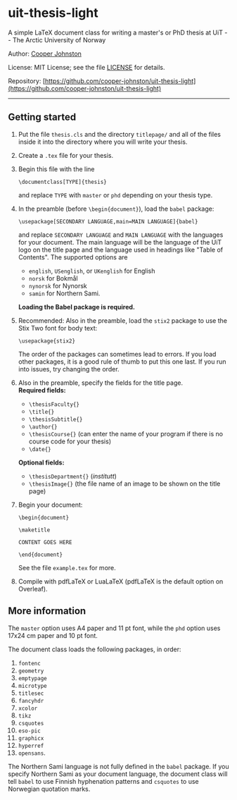 # uit-thesis-light

A simple LaTeX document class for writing a master's or PhD thesis at UiT -- The Arctic University of Norway

Author: [Cooper Johnston](https://cooper-johnston.github.io)

License: MIT License; see the file [LICENSE](https://raw.githubusercontent.com/cooper-johnston/uit-thesis-light/refs/heads/main/LICENSE) for details.

Repository: [https://github.com/cooper-johnston/uit-thesis-light](https://github.com/cooper-johnston/uit-thesis-light)

---

## Getting started

1. Put the file ``thesis.cls`` and the directory ``titlepage/`` and all of the files inside it into the directory where you will write your thesis.
2. Create a ``.tex`` file for your thesis.
3. Begin this file with the line
    ```
    \documentclass[TYPE]{thesis}
    ```

    and replace ``TYPE`` with ``master`` or ``phd`` depending on your thesis type.
4. In the preamble (before ``\begin{document}``), load the ``babel`` package:
    ```
    \usepackage[SECONDARY LANGUAGE,main=MAIN LANGUAGE]{babel}
    ```

    and replace ``SECONDARY LANGUAGE`` and ``MAIN LANGUAGE`` with the languages for your document. The main language will be the language of the UiT logo on the title page and the language used in headings like "Table of Contents". The supported options are
    * ``english``, ``USenglish``, or ``UKenglish`` for English
    * ``norsk`` for Bokmål
    * ``nynorsk`` for Nynorsk
    * ``samin`` for Northern Sami.

    **Loading the Babel package is required.**
5. Recommended: Also in the preamble, load the ``stix2`` package to use the Stix Two font for body text:
    ```
    \usepackage{stix2}
    ```

    The order of the packages can sometimes lead to errors. If you load other packages, it is a good rule of thumb to put this one last. If you run into issues, try changing the order.
6. Also in the preamble, specify the fields for the title page.  
    **Required fields:**
    * ``\thesisFaculty{}``
    * ``\title{}``
    * ``\thesisSubtitle{}``
    * ``\author{}``
    * ``\thesisCourse{}`` (can enter the name of your program if there is no course code for your thesis)
    * ``\date{}``

    **Optional fields:**
    * ``\thesisDepartment{}`` (*institutt*)
    * ``\thesisImage{}`` (the file name of an image to be shown on the title page)
7. Begin your document:
    ```
    \begin{document}

    \maketitle

    CONTENT GOES HERE

    \end{document}
    ```

    See the file ``example.tex`` for more.
8. Compile with pdfLaTeX or LuaLaTeX (pdfLaTeX is the default option on Overleaf).

## More information

The ``master`` option uses A4 paper and 11 pt font, while the ``phd`` option uses 17x24 cm paper and 10 pt font.

The document class loads the following packages, in order:
1. ``fontenc``
2. ``geometry``
3. ``emptypage``
4. ``microtype``
5. ``titlesec``
6. ``fancyhdr``
7. ``xcolor``
8. ``tikz``
9. ``csquotes``
10. ``eso-pic``
11. ``graphicx``
12. ``hyperref``
13. ``opensans``.

The Northern Sami language is not fully defined in the ``babel`` package. If you specify Northern Sami as your document language, the document class will tell ``babel`` to use Finnish hyphenation patterns and ``csquotes`` to use Norwegian quotation marks.